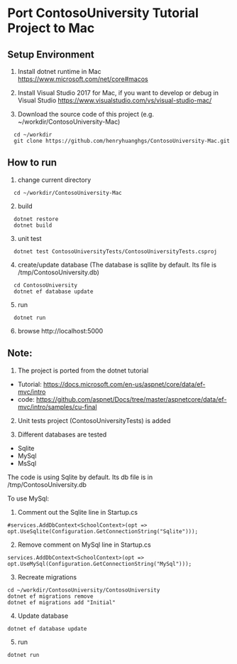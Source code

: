 # Port ContosoUniversity Tutorial Project to Mac

## Setup Environment

1. Install dotnet runtime in Mac
  https://www.microsoft.com/net/core#macos

2. Install Visual Studio 2017 for Mac, if you want to develop or debug in Visual Studio
  https://www.visualstudio.com/vs/visual-studio-mac/

3. Download the source code of this project (e.g. ~/workdir/ContosoUniversity-Mac)
```
  cd ~/workdir
  git clone https://github.com/henryhuanghgs/ContosoUniversity-Mac.git
```
## How to run
1. change current directory
```
  cd ~/workdir/ContosoUniversity-Mac
```
2. build
```
  dotnet restore
  dotnet build
```
3. unit test
```
  dotnet test ContosoUniversityTests/ContosoUniversityTests.csproj
```
4. create/update database (The database is sqllite by default. Its file is /tmp/ContosoUniversity.db)
```
  cd ContosoUniversity
  dotnet ef database update
```
5. run
```
  dotnet run
```
6. browse
  http://localhost:5000


## Note:
1. The project is ported from the dotnet tutorial 
  * Tutorial: https://docs.microsoft.com/en-us/aspnet/core/data/ef-mvc/intro
  * code: https://github.com/aspnet/Docs/tree/master/aspnetcore/data/ef-mvc/intro/samples/cu-final

2. Unit tests project (ContosoUniversityTests) is added

3. Different databases are tested
  * Sqlite
  * MySql
  * MsSql

The code is using Sqlite by default. Its db file is in /tmp/ContosoUniversity.db

To use MySql:  

  1. Comment out the Sqlite line in Startup.cs

    #services.AddDbContext<SchoolContext>(opt => opt.UseSqlite(Configuration.GetConnectionString("Sqlite")));

  2. Remove comment on MySql line in Startup.cs

    services.AddDbContext<SchoolContext>(opt => opt.UseMySql(Configuration.GetConnectionString("MySql")));

  3. Recreate migrations

    cd ~/workdir/ContosoUniversity/ContosoUniversity
    dotnet ef migrations remove
    dotnet ef migrations add "Initial"

  4. Update database

    dotnet ef database update

  5. run

    dotnet run



